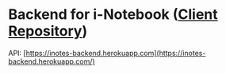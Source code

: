 # Backend for i-Notebook ([Client Repository](https://github.com/ayushyadav9/inote-client))

API: [https://inotes-backend.herokuapp.com](https://inotes-backend.herokuapp.com/)
